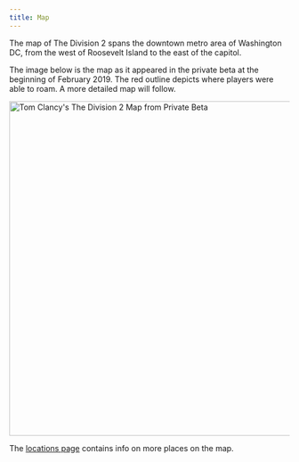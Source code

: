 ```yaml
---
title: Map
---
```


The map of The Division 2 spans the downtown metro area of Washington DC, from the west of Roosevelt Island to the east of the capitol.

The image below is the map as it appeared in the private beta at the beginning of February 2019. The red outline depicts where players were able to roam. A more detailed map will follow.

<img src="/images/map-private-beta.jpg" alt="Tom Clancy's The Division 2 Map from Private Beta" width="600">

The [locations page](/locations.html) contains info on more places on the map.